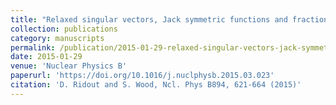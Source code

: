 ```yaml
---
title: "Relaxed singular vectors, Jack symmetric functions and fractional level $$\widehat{\mathfrak{sl}}(2)$$ models"
collection: publications
category: manuscripts
permalink: /publication/2015-01-29-relaxed-singular-vectors-jack-symmetric-functions-and-fractional-level-sl2-models
date: 2015-01-29
venue: 'Nuclear Physics B'
paperurl: 'https://doi.org/10.1016/j.nuclphysb.2015.03.023'
citation: 'D. Ridout and S. Wood, Ncl. Phys B894, 621-664 (2015)'
---
```

